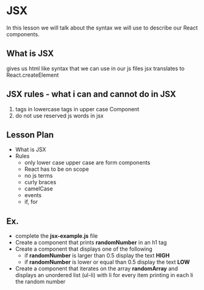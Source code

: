# JSX

In this lesson we will talk about the syntax we will use to describe our React components.

## What is JSX

gives us html like syntax that we can use in our js files
jsx translates to React.createElement

## JSX rules - what i can and cannot do in JSX

1. tags in lowercase tags in upper case Component
2. do not use reserved js words in jsx



## Lesson Plan

- What is JSX
- Rules
  - only lower case upper case are form components
  - React has to be on scope
  - no js terms
  - curly braces
  - camelCase
  - events
  - if, for

## Ex.

- complete the **jsx-example.js** file
- Create a component that prints **randomNumber** in an h1 tag
- Create a component that displays one of the following
  - if **randomNumber** is larger than 0.5 display the text **HIGH**
  - if **randomNumber** is lower or equal than 0.5 display the text **LOW**
- Create a component that iterates on the array **randomArray** and displays an unordered list (ul-li) with li for every item printing in each li the random number




